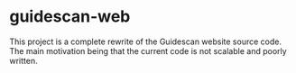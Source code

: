 # guidescan-web

This project is a complete rewrite of the Guidescan website source
code. The main motivation being that the current code is not scalable
and poorly written.
